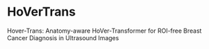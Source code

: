 # HoVerTrans
Hover-Trans: Anatomy-aware HoVer-Transformer for ROI-free Breast Cancer Diagnosis in Ultrasound Images
